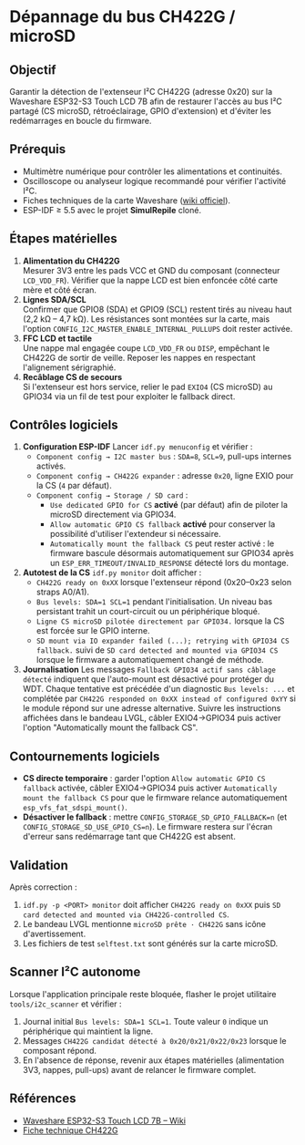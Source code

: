 # Dépannage du bus CH422G / microSD

## Objectif
Garantir la détection de l'extenseur I²C CH422G (adresse 0x20) sur la Waveshare ESP32-S3 Touch LCD 7B afin de restaurer l'accès au bus I²C partagé (CS microSD, rétroéclairage, GPIO d'extension) et d'éviter les redémarrages en boucle du firmware.

## Prérequis
- Multimètre numérique pour contrôler les alimentations et continuités.
- Oscilloscope ou analyseur logique recommandé pour vérifier l'activité I²C.
- Fiches techniques de la carte Waveshare ([wiki officiel](https://www.waveshare.com/wiki/ESP32-S3-Touch-LCD-7B)).
- ESP-IDF ≥ 5.5 avec le projet **SimulRepile** cloné.

## Étapes matérielles
1. **Alimentation du CH422G**  
   Mesurer 3V3 entre les pads VCC et GND du composant (connecteur `LCD_VDD_FR`). Vérifier que la nappe LCD est bien enfoncée côté carte mère et côté écran.
2. **Lignes SDA/SCL**  
   Confirmer que GPIO8 (SDA) et GPIO9 (SCL) restent tirés au niveau haut (2,2 kΩ – 4,7 kΩ). Les résistances sont montées sur la carte, mais l'option `CONFIG_I2C_MASTER_ENABLE_INTERNAL_PULLUPS` doit rester activée.
3. **FFC LCD et tactile**  
   Une nappe mal engagée coupe `LCD_VDD_FR` ou `DISP`, empêchant le CH422G de sortir de veille. Reposer les nappes en respectant l'alignement sérigraphié.
4. **Recâblage CS de secours**  
   Si l'extenseur est hors service, relier le pad `EXIO4` (CS microSD) au GPIO34 via un fil de test pour exploiter le fallback direct.

## Contrôles logiciels
1. **Configuration ESP-IDF**
   Lancer `idf.py menuconfig` et vérifier :
   - `Component config → I2C master bus` : `SDA=8`, `SCL=9`, pull-ups internes activés.
   - `Component config → CH422G expander` : adresse `0x20`, ligne EXIO pour la CS (`4` par défaut).
   - `Component config → Storage / SD card` :
     - `Use dedicated GPIO for CS` **activé** (par défaut) afin de piloter la microSD directement via GPIO34.
     - `Allow automatic GPIO CS fallback` **activé** pour conserver la possibilité d'utiliser l'extendeur si nécessaire.
     - `Automatically mount the fallback CS` peut rester activé : le firmware bascule désormais automatiquement sur GPIO34 après un `ESP_ERR_TIMEOUT/INVALID_RESPONSE` détecté lors du montage.
2. **Autotest de la CS**
   `idf.py monitor` doit afficher :
   - `CH422G ready on 0xXX` lorsque l'extenseur répond (0x20–0x23 selon straps A0/A1).
   - `Bus levels: SDA=1 SCL=1` pendant l'initialisation. Un niveau bas persistant trahit un court-circuit ou un périphérique bloqué.
   - `Ligne CS microSD pilotée directement par GPIO34.` lorsque la CS est forcée sur le GPIO interne.
   - `SD mount via IO expander failed (...); retrying with GPIO34 CS fallback.` suivi de `SD card detected and mounted via GPIO34 CS` lorsque le firmware a automatiquement changé de méthode.
3. **Journalisation**
   Les messages `Fallback GPIO34 actif sans câblage détecté` indiquent que l'auto-mount est désactivé pour protéger du WDT. Chaque tentative est précédée d'un diagnostic `Bus levels: ...` et complétée par `CH422G responded on 0xXX instead of configured 0xYY` si le module répond sur une adresse alternative. Suivre les instructions affichées dans le bandeau LVGL, câbler EXIO4→GPIO34 puis activer l'option "Automatically mount the fallback CS".

## Contournements logiciels
- **CS directe temporaire** : garder l'option `Allow automatic GPIO CS fallback` activée, câbler EXIO4→GPIO34 puis activer `Automatically mount the fallback CS` pour que le firmware relance automatiquement `esp_vfs_fat_sdspi_mount()`.
- **Désactiver le fallback** : mettre `CONFIG_STORAGE_SD_GPIO_FALLBACK=n` (et `CONFIG_STORAGE_SD_USE_GPIO_CS=n`). Le firmware restera sur l'écran d'erreur sans redémarrage tant que CH422G est absent.

## Validation
Après correction :
1. `idf.py -p <PORT> monitor` doit afficher `CH422G ready on 0xXX` puis `SD card detected and mounted via CH422G-controlled CS`.
2. Le bandeau LVGL mentionne `microSD prête · CH422G` sans icône d'avertissement.
3. Les fichiers de test `selftest.txt` sont générés sur la carte microSD.

## Scanner I²C autonome

Lorsque l'application principale reste bloquée, flasher le projet utilitaire `tools/i2c_scanner` et vérifier :

1. Journal initial `Bus levels: SDA=1 SCL=1`. Toute valeur `0` indique un périphérique qui maintient la ligne.
2. Messages `CH422G candidat détecté à 0x20/0x21/0x22/0x23` lorsque le composant répond.
3. En l'absence de réponse, revenir aux étapes matérielles (alimentation 3V3, nappes, pull-ups) avant de relancer le firmware complet.

## Références
- [Waveshare ESP32-S3 Touch LCD 7B – Wiki](https://www.waveshare.com/wiki/ESP32-S3-Touch-LCD-7B)
- [Fiche technique CH422G](https://www.wch-ic.com/downloads/CH422GDS1_PDF.html)
